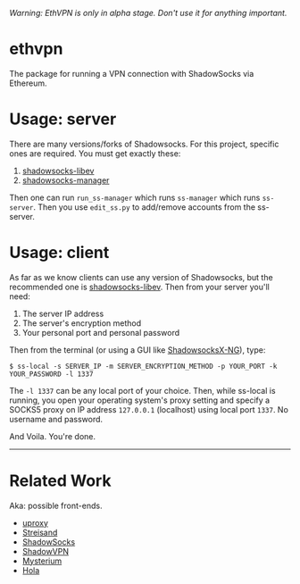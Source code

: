 _Warning: EthVPN is only in alpha stage.  Don't use it for anything important._

# ethvpn
The package for running a VPN connection with ShadowSocks via Ethereum.




# Usage: server

There are many versions/forks of Shadowsocks.  For this project, specific ones are required.  You must get exactly these:

1. [shadowsocks-libev](https://github.com/shadowsocks/shadowsocks-libev)
2. [shadowsocks-manager](https://github.com/shadowsocks/shadowsocks-manager)

Then one can run `run_ss-manager` which runs `ss-manager` which runs `ss-server`.  Then you use `edit_ss.py` to add/remove accounts from the ss-server.


# Usage: client

As far as we know clients can use any version of Shadowsocks, but the recommended one is [shadowsocks-libev](https://github.com/shadowsocks/shadowsocks-libev).  Then from your server you'll need:

1. The server IP address
2. The server's encryption method
3. Your personal port and personal password


Then from the terminal (or using a GUI like [ShadowsocksX-NG](https://github.com/shadowsocks/ShadowsocksX-NG)), type:

`$ ss-local -s SERVER_IP -m SERVER_ENCRYPTION_METHOD -p YOUR_PORT -k YOUR_PASSWORD -l 1337`

The `-l 1337` can be any local port of your choice.  Then, while ss-local is running, you open your operating system's proxy setting and specify a SOCKS5 proxy on IP address `127.0.0.1` (localhost) using local port `1337`.  No username and password.

And Voila.  You're done.

----
# Related Work

Aka: possible front-ends.

* [uproxy](http://uproxy.org)
* [Streisand](https://github.com/jlund/streisand)
* [ShadowSocks](https://github.com/shadowsocks/shadowsocks-libev)
* [ShadowVPN](https://github.com/clowwindy/ShadowVPN)
* [Mysterium](http://mysterium.network)
* [Hola](https://hola.org)
